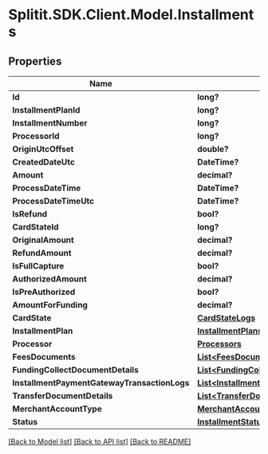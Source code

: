 # Splitit.SDK.Client.Model.Installments
## Properties

Name | Type | Description | Notes
------------ | ------------- | ------------- | -------------
**Id** | **long?** |  | 
**InstallmentPlanId** | **long?** |  | 
**InstallmentNumber** | **long?** |  | 
**ProcessorId** | **long?** |  | 
**OriginUtcOffset** | **double?** |  | 
**CreatedDateUtc** | **DateTime?** |  | 
**Amount** | **decimal?** |  | 
**ProcessDateTime** | **DateTime?** |  | [optional] 
**ProcessDateTimeUtc** | **DateTime?** |  | [optional] 
**IsRefund** | **bool?** |  | 
**CardStateId** | **long?** |  | [optional] 
**OriginalAmount** | **decimal?** |  | 
**RefundAmount** | **decimal?** |  | 
**IsFullCapture** | **bool?** |  | 
**AuthorizedAmount** | **decimal?** |  | 
**IsPreAuthorized** | **bool?** |  | 
**AmountForFunding** | **decimal?** |  | 
**CardState** | [**CardStateLogs**](CardStateLogs.md) |  | [optional] 
**InstallmentPlan** | [**InstallmentPlans**](InstallmentPlans.md) |  | [optional] 
**Processor** | [**Processors**](Processors.md) |  | [optional] 
**FeesDocuments** | [**List&lt;FeesDocuments&gt;**](FeesDocuments.md) |  | [optional] 
**FundingCollectDocumentDetails** | [**List&lt;FundingCollectDocumentDetails&gt;**](FundingCollectDocumentDetails.md) |  | [optional] 
**InstallmentPaymentGatewayTransactionLogs** | [**List&lt;InstallmentPaymentGatewayTransactionLogs&gt;**](InstallmentPaymentGatewayTransactionLogs.md) |  | [optional] 
**TransferDocumentDetails** | [**List&lt;TransferDocumentDetails&gt;**](TransferDocumentDetails.md) |  | [optional] 
**MerchantAccountType** | [**MerchantAccountType**](MerchantAccountType.md) |  | 
**Status** | [**InstallmentStatus**](InstallmentStatus.md) |  | 

[[Back to Model list]](../README.md#documentation-for-models) [[Back to API list]](../README.md#documentation-for-api-endpoints) [[Back to README]](../README.md)

